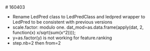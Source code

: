 # 160403

- Rename LedPred class to LedPredClass and ledpred wrapper to LedPred to be consistent with previous versions
- scale.factor: modulo one. dat_mod=as.data.frame(apply(dat, 2, function(x) x/sqrt(sum(x^2))));
- y=as.factor(y) is not working for feature.ranking
- step.nb=2 then from=2
